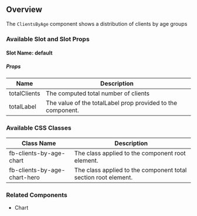 ## Overview

The `ClientsByAge` component shows a distribution of clients by age groups

### Available Slot and Slot Props

#### Slot Name: default

##### Props
| Name | Description |
| ----------- | ----------- |
| totalClients | The computed total number of clients |
| totalLabel | The value of the totalLabel prop provided to the component. |

### Available CSS Classes

| Class Name | Description |
| ---------- | ----------- |
| fb-clients-by-age-chart | The class applied to the component root element. |
| fb-clients-by-age-chart-hero | The class applied to the component total section root element. |

### Related Components

- Chart